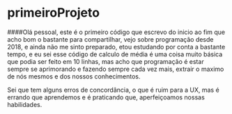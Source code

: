 # primeiroProjeto
####Olá pessoal, este é o primeiro código que escrevo do inicio ao fim que acho bom o bastante para compartilhar, vejo sobre programação desde 2018, e ainda não me sinto preparado, etou estudando por conta a bastante tempo, e eu sei esse código de calculo de média é uma coisa muito básica que podia ser feito em 10 linhas, mas acho que programação é estar sempre se aprimorando e fazendo sempre cada vez mais, extrair o maximo de nós mesmos e dos nossos conhecimentos.

Sei que tem alguns erros de concordância, o que é ruim para a UX, mas é errando que aprendemos e é praticando que, aperfeiçoamos nossas habilidades.